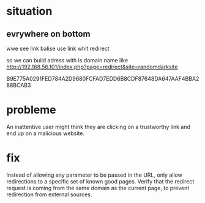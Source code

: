 # situation

## evrywhere on bottom

wwe see link balise use link whit redirect <a href="index.php?page=redirect&amp;site=instagram" class="icon fa-instagram"></a>

so we can build adress with is domain name like 
http://192.168.56.101/index.php?page=redirect&site=randomdarksite

B9E775A0291FED784A2D9680FCFAD7EDD6B8CDF87648DA647AAF4BBA288BCAB3

# probleme 
An inattentive user might think they are clicking on a trustworthy link and end up on a malicious website.

# fix 
Instead of allowing any parameter to be passed in the URL, only allow redirections to a specific set of known good pages.
Verify that the redirect request is coming from the same domain as the current page, to prevent redirection from external sources.